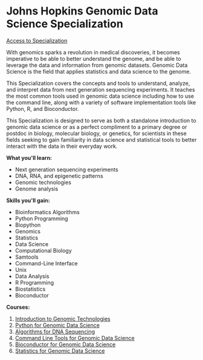 # Johns Hopkins Genomic Data Science Specialization

[Access to Specialization](https://www.coursera.org/specializations/genomic-data-science?action=enroll#outcomes)

With genomics sparks a revolution in medical discoveries, it becomes imperative to be able to better understand the genome, and be able to leverage the data and information from genomic datasets. Genomic Data Science is the field that applies statistics and data science to the genome. 

This Specialization covers the concepts and tools to understand, analyze, and interpret data from next generation sequencing experiments. It teaches the most common tools used in genomic data science including how to use the command line, along with a variety of software implementation tools like Python, R, and Bioconductor. 

This Specialization is designed to serve as both a standalone introduction to genomic data science or as a perfect compliment to a primary degree or postdoc in biology, molecular biology, or genetics, for scientists in these fields seeking to gain familiarity in data science and statistical tools to better interact with the data in their everyday work.

**What you'll learn:**
- Next generation sequencing experiments
- DNA, RNA, and epigenetic patterns
- Genomic technologies
- Genome analysis

 **Skills you'll gain:**
 - Bioinformatics Algorithms
 - Python Programming
 - Biopython
 - Genomics
 - Statistics
 - Data Science
 - Computational Biology
 - Samtools
 - Command-Line Interface
 - Unix
 - Data Analysis
 - R Programming
 - Biostatistics
 - Bioconductor

**Courses:**
1. [Introduction to Genomic Technologies]()
2. [Python for Genomic Data Science]()
3. [Algorithms for DNA Sequencing]()
4. [Command Line Tools for Genomic Data Science]()
5. [Bioconductor for Genomic Data Science]()
6. [Statistics for Genomic Data Science]()
